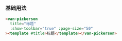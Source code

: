 ### 基础用法

```html
<van-pickerson
  title="标题"
  :show-toolbar="true" :page-size="50"
><template #title>标题</template></van-pickerson>
```
